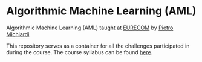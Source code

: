 # Algorithmic Machine Learning (AML)

Algorithmic Machine Learning (AML) taught at [EURECOM](https://www.eurecom.fr/) by [Pietro Michiardi](http://www.eurecom.fr/~michiard)

This repository serves as a container for all the challenges participated in during the course. The course syllabus can be found [here](https://www.eurecom.fr/en/course/aml-2025spring).
